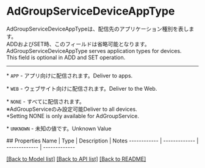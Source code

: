 # AdGroupServiceDeviceAppType

<div lang=\"ja\"> AdGroupServiceDeviceAppTypeは、配信先のアプリケーション種別を表します。<br> ADDおよびSET時、このフィールドは省略可能となります。 </div> <div lang=\"en\"> AdGroupServiceDeviceAppType serves application types for devices.<br> This field is optional in ADD and SET operation. </div> <hr> <p>* <code>APP</code> - <span lang=\"ja\">アプリ向けに配信されます。</span><span lang=\"en\">Deliver to apps.</span></p> <p>* <code>WEB</code> - <span lang=\"ja\">ウェブサイト向けに配信されます。</span><span lang=\"en\">Deliver to the Web.</span></p> <p>* <code>NONE</code> - <span lang=\"ja\">すべてに配信されます。<br>※AdGroupServiceのみ設定可能</span><span lang=\"en\">Deliver to all devices.<br>*Setting NONE is only available for AdGroupService.</span></p> <p>* <code>UNKNOWN</code> - <span lang=\"ja\">未知の値です。</span><span lang=\"en\">Unknown Value</span></p> 
## Properties
Name | Type | Description | Notes
------------ | ------------- | ------------- | -------------

[[Back to Model list]](../README.md#documentation-for-models) [[Back to API list]](../README.md#documentation-for-api-endpoints) [[Back to README]](../README.md)


